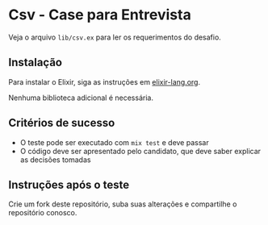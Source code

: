 # Csv - Case para Entrevista

Veja o arquivo `lib/csv.ex` para ler os requerimentos do desafio.

## Instalação

Para instalar o Elixir, siga as instruções em [elixir-lang.org](https://elixir-lang.org/install.html).

Nenhuma biblioteca adicional é necessária.

## Critérios de sucesso

- O teste pode ser executado com `mix test` e deve passar
- O código deve ser apresentado pelo candidato, que deve saber explicar as decisões tomadas

## Instruções após o teste

Crie um fork deste repositório, suba suas alterações e compartilhe o repositório conosco.